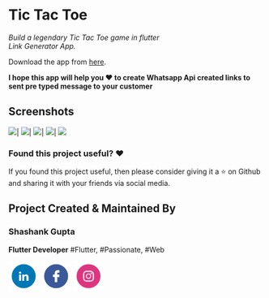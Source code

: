 # Tic Tac Toe

_Build a legendary Tic Tac Toe game in flutter<br>
Link Generator App._

Download the app from [here](https://drive.google.com/file/d/1Zcojp8L7VttF3mkXjMLIUWdcIfDJTYBY/view?usp=sharing).

**I hope this app will help you ❤️ to create Whatsapp Api created links to sent pre typed message to your customer**

## Screenshots

<img src="https://github.com/Akash-Gupta-2000/Tic-Tac-Toe/blob/master/images/readme/homePage.png" width="160">|
<img src="https://github.com/Akash-Gupta-2000/Tic-Tac-Toe/blob/master/images/readme/ongoing.png" width="160">|
<img src="https://github.com/Akash-Gupta-2000/Tic-Tac-Toe/blob/master/images/readme/drawer.png" width="160">|
<img src="https://github.com/Akash-Gupta-2000/Tic-Tac-Toe/blob/master/images/readme/win.png" width="160">|
<img src="https://github.com/Akash-Gupta-2000/Tic-Tac-Toe/blob/master/images/readme/dev.png" width="160">

### Found this project useful? :heart:

If you found this project useful, then please consider giving it a :star: on Github and sharing it with your friends via social media.

## Project Created & Maintained By

### Shashank Gupta 
**Flutter Developer** #Flutter, #Passionate, #Web

<a href="https://www.linkedin.com/in/akashgupta2000/"><img src="https://github.com/aritraroy/social-icons/blob/master/linkedin-icon.png?raw=true" width="60"></a>
<a href="https://www.facebook.com/profile.php?id=100011464338988"><img src="https://github.com/aritraroy/social-icons/blob/master/facebook-icon.png?raw=true" width="60"></a>
<a href="https://www.instagram.com/gupta.akash.2000/"><img src="https://github.com/aritraroy/social-icons/blob/master/instagram-icon.png?raw=true" width="60"></a>
